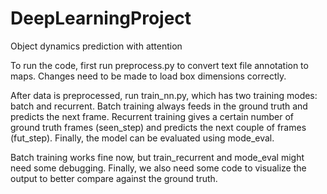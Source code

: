 # DeepLearningProject
Object dynamics prediction with attention

To run the code, first run preprocess.py to convert text file annotation to
maps. Changes need to be made to load box dimensions correctly.

After data is preprocessed, run train_nn.py, which has two training modes: batch
and recurrent. Batch training always feeds in the ground truth and predicts the
next frame. Recurrent training gives a certain number of ground truth frames
(seen_step) and predicts the next couple of frames (fut_step). Finally, the model
can be evaluated using mode_eval.

Batch training works fine now, but train_recurrent and mode_eval might need some
debugging. Finally, we also need some code to visualize the output to better
compare against the ground truth.
